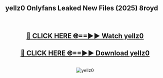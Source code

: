 <h2>yellz0 Onlyfans Leaked New Files (2025) 8royd</h2>
<br>
<div align="center">
<h2><a href="https://mediafiles.top/yellz0&ref=git" rel="nofollow">🔴 CLICK HERE 🌐==►► Watch yellz0</a></h2>
<h2><a href="https://mediafiles.top/yellz0&ref=git" rel="nofollow">🔴 CLICK HERE 🌐==►► Download yellz0</a></h2>
<br>
<a href="https://mediafiles.top/yellz0&ref=git" rel="nofollow" data-target="animated-image.originalLink"><img src="https://i.ibb.co.com/xMMVF88/686577567.gif" alt="yellz0" style="max-width: 100%; display: inline-block;" data-target="animated-image.originalImage"></a>
</div>
<br>
<br>